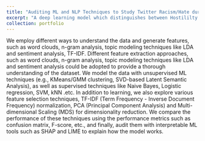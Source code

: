 ```yaml
---
title: "Auditing ML and NLP Techniques to Study Twitter Racism/Hate during CoVID-19 Pandemic"
excerpt: "A deep learning model which distinguishes between Hostililty against East Asia, Criticism of East Asia, Discussion of East Asian prejudice and Neutral content.<br/><img src='/images/nlpcovid.png'>"
collection: portfolio
---
```


We employ different ways to understand the data and generate features, such as word clouds, n-gram analysis, topic modeling techniques like LDA and sentiment analysis, TF-IDF. Different feature extraction approaches, such as word clouds, n-gram analysis, topic modeling techniques like LDA and sentiment analysis could be adopted to provide a thorough understanding of the dataset. We model the data with unsupervised ML techniques (e.g., KMeans/GMM clustering, SVD-based Latent Semantic Analysis), as well as supervised techniques like Naive Bayes, Logistic regression, SVM, kNN .etc. In addition to learning, we also explore various feature selection techniques, TF-IDF (Term Frequency - Inverse Document Frequency) normalization, PCA (Principal Component Analysis) and Multi-dimensional Scaling (MDS) for dimensionality reduction. We compare the performance of these techniques using the performance metrics such as confusion matrix, F-score, etc., and finally, audit them with interpretable ML tools such as SHAP and LIME to explain how the model works.